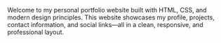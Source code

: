 Welcome to my personal portfolio website built with HTML, CSS, and modern design principles. This website showcases my profile, projects, contact information, and social links—all in a clean, responsive, and professional layout.

